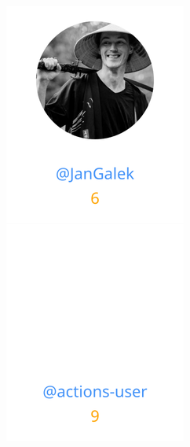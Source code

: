 
<div>
<span>
  <a href="https://github.com/JanGalek"><img src="https://raw.githubusercontent.com/gouef/currency/refs/heads/contributors-svg/.github/contributors/JanGalek.svg" alt="JanGalek" /></a>
</span>
<span>
  <a href="https://github.com/actions-user"><img src="https://raw.githubusercontent.com/gouef/currency/refs/heads/contributors-svg/.github/contributors/actions-user.svg" alt="actions-user" /></a>
</span>
</div>


